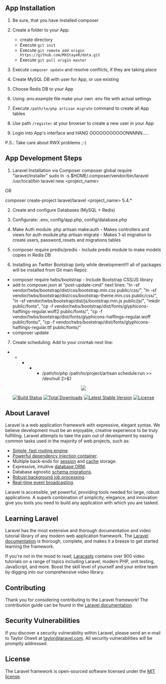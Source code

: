 ## App Installation
1) Be sure, that you have installed composer

3) Create a folder to your App:

    - create directory
    - Execute `git init`
    - Execute `git remote add origin https://github.com/MXStayeR/data.git`
    - Execute `git pull origin master`
    
5) Execute `composer update` and resolve conflicts, if they are taking place

6) Create MySQL DB with user for App, or use existing

7) Choose Redis DB to your App

8) Using .env.example file make your own .env file with actual settings

9) Execute `/path/to/php artisan migrate` command to create all App tables

10) Use path `/register` at your browser to create a new user in your App

11) Login into App's interface and HANG OOOOOOOOOOONNNNN.....

P.S.: Take care about RWX problems ;-)


## App Development Steps
1) Laravel Installation via Composer
composer global require "laravel/installer"
sudo ln -s $HOME/.composer/vendor/bin/laravel /usr/local/bin
laravel new <project_name>

OR

composer create-project laravel/laravel <project_name> 5.4.*

2) Create and configure Databases (MySQL + Redis)
3) Configurate: .env, config/app.php, config/database.php
4) Make Auth module:
php artisan make:auth   - Makes controllers and views for auth module
php artisan migrate     - Makes 1-st migration to create users, password_resets and migrations tables

5) composer require predis/predis - Include predis module to make models copies in Redis DB
6)   Installing an Twitter Bootstrap (only while development!!! all of packages will be installed from Git main Repo):
* composer require twbs/bootstrap - Include Bootstrap CSS/JS library
* add to composer.json at "post-update-cmd" next lines:
    "ln -sf vendor/twbs/bootstrap/dist/css/bootstrap.min.css public/css/",
    "ln -sf vendor/twbs/bootstrap/dist/css/bootstrap-theme.min.css public/css/",
    "ln -sf vendor/twbs/bootstrap/dist/js/bootstrap.min.js public/js/",
    "mkdir public/fonts",
    "cp -f vendor/twbs/bootstrap/dist/fonts/glyphicons-halflings-regular.woff2 public/fonts/",
    "cp -f vendor/twbs/bootstrap/dist/fonts/glyphicons-halflings-regular.woff public/fonts/",
    "cp -f vendor/twbs/bootstrap/dist/fonts/glyphicons-halflings-regular.ttf public/fonts/"
* composer update

7) Create scheduling:
Add to your crontab next line:
* * * * * /path/to/php /path/to/project/artisan schedule:run >> /dev/null 2>&1




<p align="center"><img src="https://laravel.com/assets/img/components/logo-laravel.svg"></p>

<p align="center">
<a href="https://travis-ci.org/laravel/framework"><img src="https://travis-ci.org/laravel/framework.svg" alt="Build Status"></a>
<a href="https://packagist.org/packages/laravel/framework"><img src="https://poser.pugx.org/laravel/framework/d/total.svg" alt="Total Downloads"></a>
<a href="https://packagist.org/packages/laravel/framework"><img src="https://poser.pugx.org/laravel/framework/v/stable.svg" alt="Latest Stable Version"></a>
<a href="https://packagist.org/packages/laravel/framework"><img src="https://poser.pugx.org/laravel/framework/license.svg" alt="License"></a>
</p>



## About Laravel

Laravel is a web application framework with expressive, elegant syntax. We believe development must be an enjoyable, creative experience to be truly fulfilling. Laravel attempts to take the pain out of development by easing common tasks used in the majority of web projects, such as:

- [Simple, fast routing engine](https://laravel.com/docs/routing).
- [Powerful dependency injection container](https://laravel.com/docs/container).
- Multiple back-ends for [session](https://laravel.com/docs/session) and [cache](https://laravel.com/docs/cache) storage.
- Expressive, intuitive [database ORM](https://laravel.com/docs/eloquent).
- Database agnostic [schema migrations](https://laravel.com/docs/migrations).
- [Robust background job processing](https://laravel.com/docs/queues).
- [Real-time event broadcasting](https://laravel.com/docs/broadcasting).

Laravel is accessible, yet powerful, providing tools needed for large, robust applications. A superb combination of simplicity, elegance, and innovation give you tools you need to build any application with which you are tasked.

## Learning Laravel

Laravel has the most extensive and thorough documentation and video tutorial library of any modern web application framework. The [Laravel documentation](https://laravel.com/docs) is thorough, complete, and makes it a breeze to get started learning the framework.

If you're not in the mood to read, [Laracasts](https://laracasts.com) contains over 900 video tutorials on a range of topics including Laravel, modern PHP, unit testing, JavaScript, and more. Boost the skill level of yourself and your entire team by digging into our comprehensive video library.

## Contributing

Thank you for considering contributing to the Laravel framework! The contribution guide can be found in the [Laravel documentation](http://laravel.com/docs/contributions).

## Security Vulnerabilities

If you discover a security vulnerability within Laravel, please send an e-mail to Taylor Otwell at taylor@laravel.com. All security vulnerabilities will be promptly addressed.

## License

The Laravel framework is open-sourced software licensed under the [MIT license](http://opensource.org/licenses/MIT).
